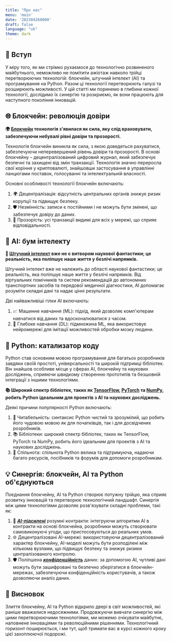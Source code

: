 ```yaml
---
title: "Про нас"
menu: 'main'
date: '202304260000'
draft: false
language: "uk"
theme: dark
---
```


## 🚀 Вступ

У міру того, як ми стрімко рухаємося до технологічно розвиненого майбутнього, неможливо не помітити ажіотаж навколо трійці перетворюючих технологій: блокчейн, штучний інтелект (AI) та програмування на Python. Разом ці технології перетворюють галузі та розширюють можливості. У цій статті ми поринемо в глибини кожної технології, дослідимо їх синергію та розкриємо, як вони працюють для наступного покоління інновацій.

## 🌐 Блокчейн: революція довіри

__🌍 [**Блокчейн**](https://www.ibm.com/blockchain/what-is-blockchain "**Блокчейн**") технологія з'явилася як сила, яку слід враховувати, забезпечуючи небувалі рівні довіри та прозорості.__

Технологія блокчейн виникла як сила, з якою доведеться рахуватися, забезпечуючи неперевершений рівень довіри та прозорості. В основі блокчейну – децентралізований цифровий журнал, який забезпечує безпечні та захищені від змін транзакції. Технологія значно переросла свої коріння у криптовалюті, знайшовши застосування в управлінні ланцюгами поставок, голосуванні та інтелектуальній власності.

Основні особливості технології блокчейн включають:

1. 🌍 Децентралізація: відсутність центральних органів знижує ризик корупції та підвищує безпеку.
2. 🛡️ Незмінність: записи є постійними і не можуть бути змінені, що забезпечує довіру до даних.
3. 👀 Прозорість: усі транзакції видимі для всіх у мережі, що сприяє відповідальності.

## 🤖 AI: бум інтелекту

__🤖 [**Штучний інтелект**](https://futureoflife.org/background/benefits-risks-of-artificial-intelligence/ "**Штучний інтелект**") вже не є витвором наукової фантастики; це реальність, яка поліпшує наше життя у безлічі напрямків.__

Штучний інтелект вже не належить до області наукової фантастики; це реальність, яка поліпшує наше життя у безлічі напрямків. Від віртуальних помічників та систем рекомендацій до автономних транспортних засобів та передової медичної діагностики, AI допомагає розуміти складні дані та надає цінні результати.

Дві найважливіші гілки AI включають:

1. 📈 Машинне навчання (ML): підхід, який дозволяє комп'ютерам навчатися від даних та вдосконалюватися з часом.
2. 🧠 Глибоке навчання (DL): підмножина ML, яка використовує нейромережі для імітації можливостей обробки мозку людини.

## 🐍 Python: катализатор коду

Python став основним мовою програмування для багатьох розробників завдяки своїй простоті, універсальності та широкій підтримці бібліотек. Він знайшов особливе місце у сферах AI, блокчейну та наукових досліджень, сприяючи швидкому створенню прототипів та безшовній інтеграції з іншими технологіями.

__📚 Широкий спектр бібліотек, таких як [TensorFlow](https://www.tensorflow.org/), [PyTorch](https://pytorch.org/) та [NumPy](https://numpy.org/), робить Python ідеальним для проектів з AI та наукових досліджень.__

Деякі причини популярності Python включають:

1. 📖 Читабельність: синтаксис Python чистий та зрозумілий, що робить його чудовою мовою як для початківців, так і для досвідчених розробників.
2. 📚 Бібліотеки: широкий спектр бібліотек, таких як TensorFlow, PyTorch та NumPy, робить його ідеальним для проектів з AI та наукових досліджень.
3. 👥 Спільнота: спільнота Python велика та підтримуюча, надаючи багато ресурсів, посібників та форумів для допомоги розробникам.

## 💡 Синергія: блокчейн, AI та Python об'єднуються

Поєднання блокчейну, AI та Python створює потужну трійцю, яка сприяє розвитку інновацій та перетворює технологічний ландшафт. Синергія між цими технологіями дозволяє розв'язувати складні проблеми, такі як:

1. 🧠 _[**AI-підсилені**](https://ieeexplore.ieee.org/abstract/document/9440886 "**AI-підсилені**")_ розумні контракти: інтегруючи алгоритми AI в контракти на основі блокчейна, розробники можуть створювати самовиконуючі угоди, що пристосовуються до реальних умов.
2. 🌐 Децентралізовані AI-мережі: використовуючи децентралізований характер блокчейну, AI-моделі можуть бути розподілені між кількома вузлами, що підвищує безпеку та знижує ризики централізованого контролю.
3. 🛡️ Поліпшена _[**конфіденційність**](https://www.nature.com/articles/s41598-019-47628-6 "**конфіденційність**")_ даних: за допомогою AI, чутливі дані можуть бути зашифровані та безпечно зберігатися в блокчейн-мережах, забезпечуючи конфіденційність користувачів, а також дозволяючи аналіз даних.

## 🎯 Висновок

Злиття блокчейну, AI та Python відкрило двері в світ можливостей, які раніше вважалися недосяжними. Продовжуючи вивчати синергію між цими перетворюючими технологіями, ми можемо очікувати майбутнє, наповнене інноваціями та революційними рішеннями. Технологічний горизонт поширюється, і ми тут, щоб тримати вас в курсі кожного кроку цієї захоплюючої подорожі.
